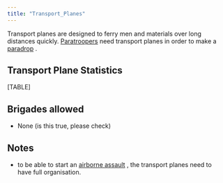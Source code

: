 ```yaml
---
title: "Transport_Planes"
---
```


Transport planes are designed to ferry men and materials over long
distances quickly.
[Paratroopers](/Paratroop_Division "Paratroop Division") need transport
planes in order to make a
[paradrop](/index.php?title=Airborne_assault&action=edit&redlink=1 "Airborne assault (page does not exist)")
.

##  Transport Plane Statistics 

[TABLE]

##  Brigades allowed 

-   None (is this true, please check)

##  Notes 

-   to be able to start an [airborne
    assault](/index.php?title=Airborne_assault&action=edit&redlink=1 "Airborne assault (page does not exist)")
    , the transport planes need to have full organisation.
